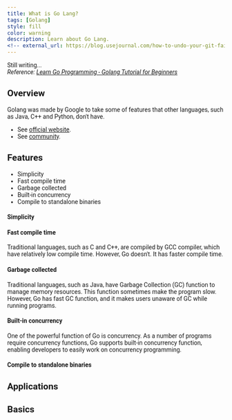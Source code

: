 ```yaml
---
title: What is Go Lang?
tags: [Golang]
style: fill
color: warning
description: Learn about Go Lang.
<!-- external_url: https://blog.usejournal.com/how-to-undo-your-git-failure-b76e31ecac74 -->
---
```

Still writing...<br/>
<i> Reference: [Learn Go Programming - Golang Tutorial for Beginners](https://www.youtube.com/watch?v=YS4e4q9oBaU&t=3193s&ab_channel=freeCodeCamp.org) </i>

## Overview
Golang was made by Google to take some of features that other languages, such as Java, C++ and Python, don't have. <br/>
- See [official website](https://golang.org/).
- See [community](https://golang.org/conduct).

## Features
- Simplicity
- Fast compile time
- Garbage collected
- Built-in concurrency
- Compile to standalone binaries

#### Simplicity

#### Fast compile time
Traditional languages, such as C and C++, are compiled by GCC compiler, which have relatively low compile time. However, Go doesn't. It has faster compile time. 

#### Garbage collected
Traditional languages, such as Java, have Garbage Collection (GC) function to manage memory resources. This function sometimes make the program slow. However, Go has fast GC function, and it makes users unaware of GC while running programs.

#### Built-in concurrency
One of the powerful function of Go is concurrency. As a number of programs require concurrency functions, Go supports built-in concurrency function, enabling developers to easily work on concurrency programming.

#### Compile to standalone binaries


## Applications

## Basics



<style>
body{
  font-family: 'Roboto', sans-serif;
}
</style>
